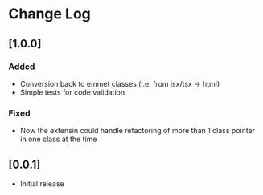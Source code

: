 # Change Log

## [1.0.0]

### Added

- Conversion back to emmet classes (i.e. from jsx/tsx -> html)
- Simple tests for code validation

### Fixed

- Now the extensin could handle refactoring of more than 1 class pointer in one class at the time

## [0.0.1]

- Initial release

